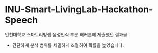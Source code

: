 # INU-Smart-LivingLab-Hackathon-Speech  
인천대학교 스마트리빙랩 음성인식 부분 해커톤에 제출했던 결과물  
- 간단하게 분석 범위를 세밀하게 조절하여 확률을 높였습니다.

